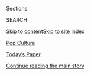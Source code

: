 <div id="app">

<div>

<div class="NYTAppHideMasthead css-zz1s19 e1suatyy0">

<div class="section css-ui9rw0 e1suatyy2">

<div class="css-11hrj97 er09x8g0">

<div class="css-6n7j50">

</div>

<span class="css-1dv1kvn">Sections</span>

<div class="css-10488qs">

<span class="css-1dv1kvn">SEARCH</span>

</div>

[Skip to content](#site-content)[Skip to site index](#site-index)

</div>

<div id="masthead-section-label" class="css-1fnb9ct eaxe0e00">

[Pop
Culture](https://www.nytimes3xbfgragh.onion/spotlight/pop-culture)

</div>

<div class="css-10698na e1huz5gh0">

</div>

</div>

<div id="masthead-bar-one" class="section hasLinks css-15hmgas e1csuq9d3">

<div class="css-uqyvli e1csuq9d0">

</div>

<div class="css-1uqjmks e1csuq9d1">

</div>

<div class="css-9e9ivx">

[](https://myaccount.nytimes3xbfgragh.onion/auth/login?response_type=cookie&client_id=vi)

</div>

<div class="css-1bvtpon e1csuq9d2">

[Today’s Paper](https://www.nytimes3xbfgragh.onion/section/todayspaper)

</div>

</div>

</div>

</div>

<div data-aria-hidden="false">

<div id="site-content" data-role="main">

<div id="top-wrapper" class="css-15p45cc eaca97t0" type="top">

<div id="top-slug" class="css-19x0jxb eaca97t1" hidden="">

Advertisement

</div>

[Continue reading the main
story](#after-top)

<div class="ad top-wrapper" style="text-align:center;height:100%;display:block;min-height:90px">

<div id="top" class="place-ad" data-position="top" data-size-key="top">

</div>

</div>

<div id="after-top">

</div>

</div>

<div id="collection-pop-culture" class="section css-15h4p1b e9abtgs0">

<div class="css-1j21atc e1svk9qx1">

<div class="css-fmiefx e1svk9qx2">

<div class="css-1hk7r2m eu54l5x0">

<div id="sponsor-wrapper" class="css-7a1pgi eaca97t0" type="sponsor" hidden="">

<div id="sponsor-slug" class="css-1l4mleb eaca97t1" hidden="">

Supported by

</div>

[Continue reading the main
story](#after-sponsor)

<div id="sponsor" class="ad sponsor-wrapper" style="text-align:left;height:100%;display:block">

</div>

<div id="after-sponsor">

</div>

</div>

</div>

### <span class="css-hue6tr ezz4tcd1">[Arts](/section/arts)</span>

</div>

<div class="css-nfcc9b e1svk9qx3">

<div class="css-vl9dhg e1svk9qx5">

<div class="css-1nrhkj6 e1svk9qx6">

# Pop Culture

<div class="follow-button-placeholder" data-collection-id="">

</div>

<div class="css-d8bdto" data-role="toolbar" data-aria-label="Social Media Share buttons, Save button, and Comments Panel with current comment count" data-testid="share-tools">

  - 
  - 
  - 
  - 
    
    <div class="css-6n7j50">
    
    </div>

</div>

</div>

## <span>TV, movies, pop music and more.</span>

</div>

</div>

## <span>TV, movies, pop music and more.</span>

<div id="subheader-wrapper" class="css-1kieyps eaca97t0" type="subheader">

<div id="subheader-slug" class="css-1tag3rd eaca97t1">

Advertisement

</div>

[Continue reading the main
story](#after-subheader)

<div id="subheader" class="ad subheader-wrapper" style="text-align:center;height:100%;display:block">

</div>

<div id="after-subheader">

</div>

</div>

</div>

<div class="css-4svvz1 ekkqrpp0">

<div id="collection-highlights-container" class="section css-18l1u7x e46isfb1">

<div class="css-gfgt40 ekkqrpp1">

## Highlights

1.  ![<span class="css-1nk1g0h e1oaj3zl2"><span class="css-1dv1kvn">Credit</span>Andrew
    White/Parkwood Entertainment and Disney+, via Associated
    Press</span>](https://static01.graylady3jvrrxbe.onion/images/2020/08/03/arts/31beyonce7/31beyonce7-videoLarge.jpg)
    
    <div class="css-10wtrbd">
    
    <div class="css-1dqkjed">
    
    [![](https://static01.graylady3jvrrxbe.onion/images/2020/08/03/arts/31beyonce7/31beyonce7-thumbStandard.jpg)](/2020/07/31/arts/music/beyonce-black-is-king.html)
    
    </div>
    
    ## [Beyoncé’s ‘Black Is King’: Let’s Discuss](/2020/07/31/arts/music/beyonce-black-is-king.html)
    
    Six critics on the visual album rooted in her “Lion King”-inspired
    record “The Gift,” a grand statement of African-diaspora pride and
    creative
    power.
    
    <span class="css-me3p27"></span><span class="css-1dydysp e4e4i5l3"></span><span class="css-9voj2j">By
    <span class="css-1baulvz" itemprop="name">Jason Farago</span>,
    <span class="css-1baulvz" itemprop="name">Vanessa Friedman</span>,
    <span class="css-1baulvz" itemprop="name">Gia Kourlas</span>,
    <span class="css-1baulvz" itemprop="name">Wesley Morris</span>,
    <span class="css-1baulvz" itemprop="name">Jon Pareles</span> and
    <span class="css-1baulvz last-byline" itemprop="name">Salamishah
    Tillet</span></span>
    
    </div>

2.  ![<span class="css-1nk1g0h e1oaj3zl2"><span class="css-1dv1kvn">Credit</span>Disney+</span>](https://static01.graylady3jvrrxbe.onion/images/2020/08/03/arts/03muppets/03muppets-videoLarge.jpg)
    
    <div class="css-10wtrbd">
    
    <div class="css-1dqkjed">
    
    [![](https://static01.graylady3jvrrxbe.onion/images/2020/08/03/arts/03muppets/03muppets-thumbStandard.jpg)](/2020/07/31/arts/television/muppets-now.html)
    
    </div>
    
    ### Critic’s Notebook
    
    ## [Muppet Meta Mania, Revived for the Streaming Era](/2020/07/31/arts/television/muppets-now.html)
    
    The Muppets were made of, by and for TV. Two new shows, “Muppets
    Now” on Disney+ and “The Not-Too-Late Show With Elmo” on HBO Max,
    reimagine the media-savvy furry friends for a new
    age.
    
    <span class="css-me3p27"></span><span class="css-1dydysp e4e4i5l3"></span><span class="css-9voj2j">By
    <span class="css-1baulvz last-byline" itemprop="name">James
    Poniewozik</span></span>
    
    </div>

3.  1.  ![<span class="css-1nk1g0h e1oaj3zl2"><span class="css-1dv1kvn">Credit</span>Cindy
        Ord/Getty Images; Roy Rochlin, via Getty
        Images;</span>](https://static01.graylady3jvrrxbe.onion/images/2020/08/04/arts/00SODERBERGH-COMBO/00SODERBERGH-COMBO-videoLarge-v2.jpg)
        
        <div class="css-10wtrbd">
        
        ## [Steven Soderbergh and Amy Seimetz Made the Pandemic Movies of the Moment](/2020/07/31/movies/steven-soderbergh-amy-seimetz-pandemic.html)
        
        <div class="css-ajkwsy">
        
        [![](https://static01.graylady3jvrrxbe.onion/images/2020/08/04/arts/00SODERBERGH-COMBO/00SODERBERGH-COMBO-thumbStandard-v2.jpg)](/2020/07/31/movies/steven-soderbergh-amy-seimetz-pandemic.html)
        
        </div>
        
        His 2011 “Contagion” and her new thriller “She Dies Tomorrow”
        have added resonance now. “Why is this kind of imagery so
        compelling?” Soderbergh
        asked.
        
        <span class="css-me3p27"></span><span class="css-1dydysp e4e4i5l3"></span><span class="css-9voj2j">By
        <span class="css-1baulvz last-byline" itemprop="name">Kyle
        Buchanan</span></span>
        
        </div>
    
    2.  ![<span class="css-1nk1g0h e1oaj3zl2"><span class="css-1dv1kvn">Credit</span></span>](https://static01.graylady3jvrrxbe.onion/images/2020/08/01/arts/palmspringsanatomy1/palmspringsanatomy1-videoLarge.jpg)
        
        <div class="css-10wtrbd">
        
        ### anatomy of a scene
        
        ## [How Andy Samberg and Cristin Milioti Meet Cute in ‘Palm Springs’](/2020/07/31/movies/palm-springs-clip-hulu.html)
        
        <div class="css-ajkwsy">
        
        [![](https://static01.graylady3jvrrxbe.onion/images/2020/08/01/arts/palmspringsanatomy1/palmspringsanatomy1-thumbStandard.jpg)](/2020/07/31/movies/palm-springs-clip-hulu.html)
        
        </div>
        
        The director Max Barbakow narrates a wedding sequence from his
        comedy, now streaming on
        Hulu.
        
        <span class="css-me3p27"></span><span class="css-1dydysp e4e4i5l3"></span><span class="css-9voj2j">By
        <span class="css-1baulvz last-byline" itemprop="name">Mekado
        Murphy</span></span>
        
        </div>

</div>

<div class="css-1xdhyk6 e46isfb0">

<div class="css-zk12ih ef6si7p0">

1.  ![<span class="css-1hhnwbi e1oaj3zl2"><span class="css-1dv1kvn">Credit</span>Marc
    Maron</span>](https://static01.graylady3jvrrxbe.onion/images/2020/08/01/arts/31shelton-maron1/31shelton-maron1-videoLarge-v2.jpg)
    
    <div class="css-10wtrbd">
    
    ## [The Lynn Shelton That Marc Maron Knew](/2020/07/31/movies/marc-maron-lynn-shelton.html)
    
    The comedian and podcaster reflects on his relationship with the
    filmmaker and TV director who died unexpectedly in
    May.
    
    <span class="css-me3p27"></span><span class="css-1dydysp e4e4i5l3"></span><span class="css-9voj2j">By
    <span class="css-1baulvz last-byline" itemprop="name">Dave
    Itzkoff</span></span>
    
    </div>

2.  ### Diary of a Song
    
    ![<span class="css-1hhnwbi e1oaj3zl2"><span class="css-1dv1kvn">Credit</span></span>](https://static01.graylady3jvrrxbe.onion/images/2020/07/02/arts/music/DOAS-phoebe-onsite/DOAS-phoebe-onsite-videoLarge-v2.jpg)
    
    <div class="css-10wtrbd">
    
    ## [How Phoebe Bridgers (Begrudgingly) Writes a Rock Song](/2020/07/30/arts/music/phoebe-bridgers-kyoto.html)
    
    The singer and songwriter prefers a ballad. But collaborators yanked
    her out of her comfort zone for “Kyoto,” a breakout from her latest
    acclaimed album. Here’s how she made
    it.
    
    <span class="css-me3p27"></span><span class="css-1dydysp e4e4i5l3"></span><span class="css-9voj2j">By
    <span class="css-1baulvz last-byline" itemprop="name">Joe
    Coscarelli</span></span>
    
    </div>

3.  ![<span class="css-1hhnwbi e1oaj3zl2"><span class="css-1dv1kvn">Credit</span>Charles
    Auringer</span>](https://static01.graylady3jvrrxbe.onion/images/2020/08/04/arts/03creem1/03creem1-videoLarge-v2.jpg)
    
    <div class="css-10wtrbd">
    
    ## [The Wild Story of Creem, Once ‘America’s Only Rock ’n’ Roll Magazine’](/2020/08/03/arts/music/creem-magazine-documentary.html)
    
    A new documentary traces the rise and fall of the irreverent,
    boundary-smashing music publication where Lester Bangs did some of
    his most famous
    work.
    
    <span class="css-me3p27"></span><span class="css-1dydysp e4e4i5l3"></span><span class="css-9voj2j">By
    <span class="css-1baulvz last-byline" itemprop="name">Mike
    Rubin</span></span>
    
    </div>

4.  ### Critic’s Notebook
    
    ![<span class="css-1hhnwbi e1oaj3zl2"><span class="css-1dv1kvn">Credit</span></span>](https://static01.graylady3jvrrxbe.onion/images/2020/08/03/arts/31akumpo1/31akumpo1-videoLarge-v3.jpg)
    
    <div class="css-10wtrbd">
    
    ## [The Most Soothing Man on TikTok](/2020/07/31/arts/larry-scott-tiktok-larryakumpo.html)
    
    By slowing down and soaking it all in, Larry Scott makes the whole
    TikTok experience …
    nice.
    
    <span class="css-me3p27"></span><span class="css-1dydysp e4e4i5l3"></span><span class="css-9voj2j">By
    <span class="css-1baulvz last-byline" itemprop="name">Jon
    Caramanica</span></span>
    
    </div>

5.  ### critic’s notebook
    
    ![<span class="css-1hhnwbi e1oaj3zl2"><span class="css-1dv1kvn">Credit</span>BBC</span>](https://static01.graylady3jvrrxbe.onion/images/2020/07/30/arts/30british-series/merlin_172859073_50d8470f-744c-4299-a4b4-fe38eea4228e-videoLarge.jpg)
    
    <div class="css-10wtrbd">
    
    ## [With American TV on Pause, Here Are 5 British Series to Watch](/2020/07/30/arts/television/in-my-skin-hulu.html)
    
    On outlets from Hulu to Peacock to PBS, it’s the summer of the
    trans-Atlantic
    import.
    
    <span class="css-me3p27"></span><span class="css-1dydysp e4e4i5l3"></span><span class="css-9voj2j">By
    <span class="css-1baulvz last-byline" itemprop="name">Mike
    Hale</span></span>
    
    </div>

</div>

</div>

<div class="css-1xdhyk6 e46isfb0">

<div class="css-zk12ih ef6si7p0">

1.  ![<span class="css-1hhnwbi e1oaj3zl2"><span class="css-1dv1kvn">Credit</span>George
    Rose/Getty
    Images</span>](https://static01.graylady3jvrrxbe.onion/images/2020/07/31/arts/30go-gos/30go-gos-videoLarge.jpg)
    
    <div class="css-10wtrbd">
    
    ## [The Go-Go’s Made History 38 Years Ago. There’s Still More to Their Story.](/2020/07/29/arts/music/the-go-gos-documentary.html)
    
    A new documentary about the Los Angeles band explores the punk roots
    that came before its pop sheen, and the power dynamics that led to
    its
    split.
    
    <span class="css-me3p27"></span><span class="css-1dydysp e4e4i5l3"></span><span class="css-9voj2j">By
    <span class="css-1baulvz last-byline" itemprop="name">Lindsay
    Zoladz</span></span>
    
    </div>

2.  ![<span class="css-1hhnwbi e1oaj3zl2"><span class="css-1dv1kvn">Credit</span>Mark
    Hill/HBO</span>](https://static01.graylady3jvrrxbe.onion/images/2020/07/28/arts/28EMMYS-CONVO2/merlin_163951620_f1b96611-35ce-463f-9f90-41787acd5e33-videoLarge.jpg)
    
    <div class="css-10wtrbd">
    
    ## [Emmys: Our Critics on ‘Watchmen,’ ‘Maisel’ and, Yes, ‘Tiger King’](/2020/07/28/arts/television/emmys-watchmen-handmaids-tale-tiger-king.html)
    
    This year brought bounties for “Watchmen” (hooray) and “The
    Marvelous Mrs. Maisel” (again?), but should TV even be celebrating
    itself as a pandemic rages
    on?
    
    <span class="css-me3p27"></span><span class="css-1dydysp e4e4i5l3"></span><span class="css-9voj2j">By
    <span class="css-1baulvz" itemprop="name">James Poniewozik</span>
    and <span class="css-1baulvz last-byline" itemprop="name">Margaret
    Lyons</span></span>
    
    </div>

3.  ![<span class="css-1hhnwbi e1oaj3zl2"><span class="css-1dv1kvn">Credit</span>Disney+,
    via Associated
    Press</span>](https://static01.graylady3jvrrxbe.onion/images/2020/07/28/arts/28EMMYS-SNUBS4/merlin_165673722_e416155d-ccbd-49b3-a550-1b775c971c0f-videoLarge.jpg)
    
    <div class="css-10wtrbd">
    
    ## [Emmys 2020 Snubs and Surprises: Baby Yoda Breaks Through](/2020/07/28/arts/television/emmys-snubs-mandalorian-zendaya-reese.html)
    
    In troubling times, the nominations made room for some popcorn
    TV.
    
    <span class="css-me3p27"></span><span class="css-1dydysp e4e4i5l3"></span><span class="css-9voj2j">By
    <span class="css-1baulvz last-byline" itemprop="name">Mike
    Hale</span></span>
    
    </div>

4.  ### Album Review
    
    ![<span class="css-1hhnwbi e1oaj3zl2"><span class="css-1dv1kvn">Credit</span>Beth
    Garrabrant</span>](https://static01.graylady3jvrrxbe.onion/images/2020/07/29/arts/26TAYLOR-REVIEW2/26TAYLOR-REVIEW2-videoLarge.jpg)
    
    <div class="css-10wtrbd">
    
    ## [Taylor Swift, a Pop Star Done With Pop](/2020/07/26/arts/music/taylor-swift-folklore-review.html)
    
    On “Folklore,” a quarantine album made largely with Aaron Dessner
    from the National, she swerves away from her last few releases,
    embracing atmospheric rock — and other characters’ points of
    view.
    
    <span class="css-me3p27"></span><span class="css-1dydysp e4e4i5l3"></span><span class="css-9voj2j">By
    <span class="css-1baulvz last-byline" itemprop="name">Jon
    Caramanica</span></span>
    
    </div>

5.  ![<span class="css-1hhnwbi e1oaj3zl2"><span class="css-1dv1kvn">Credit</span>Rahim
    Fortune for The New York
    Times</span>](https://static01.graylady3jvrrxbe.onion/images/2020/07/26/arts/26LIVESTREAMING-BADU1/26LIVESTREAMING-BADU1-videoLarge.jpg)
    
    <div class="css-10wtrbd">
    
    ## [Erykah Badu Is Blazing a New Trail (From Badubotron)](/2020/07/21/arts/music/erykah-badu-livestreams.html)
    
    When the Covid-19 shutdown hit the music industry, an artist who has
    never taken the conventional route started rethinking how she’d
    produce, play and interact with fans at
    concerts.
    
    <span class="css-me3p27"></span><span class="css-1dydysp e4e4i5l3"></span><span class="css-9voj2j">By
    <span class="css-1baulvz last-byline" itemprop="name">Melena
    Ryzik</span></span>
    
    </div>

</div>

</div>

</div>

<div id="mid1-wrapper" class="css-1mn4oms eaca97t0" type="rank">

<div id="mid1-slug" class="css-1tag3rd eaca97t1">

Advertisement

</div>

[Continue reading the main
story](#after-mid1)

<div id="mid1" class="ad mid1-wrapper" style="text-align:center;height:100%;display:block">

</div>

<div id="after-mid1">

</div>

</div>

</div>

<div class="css-185go5a e1o5byef0">

<div class="css-15cbhtu">

  - [Latest](#stream-panel)
  - <span class="css-6n7j50">Search</span>
    <div class="control">
    <div class="label-container css-1dv1kvn">
    Search
    </div>
    <div class="css-wm4t3d">
    **<span id="clear-search-input" class="css-1dv1kvn">Clear this text
    input</span>
    </div>
    </div>
    <span class="css-1iovbfw"></span>

<div id="stream-panel" class="section css-8msx5b e1jz0cab1">

<div class="css-13mho3u">

1.  
    
    <div class="css-1cp3ece">
    
    <div class="css-1l4spti">
    
    [](/2020/08/04/arts/music/taylor-swift-folklore-questions.html)
    
    <div class="css-79elbk">
    
    ![](https://static01.graylady3jvrrxbe.onion/images/2020/08/04/arts/04popcast/merlin_174962052_3ba6f89c-ca2a-4420-98b8-a5a3594f22db-thumbWide.jpg?quality=75&auto=webp&disable=upscale)
    
    </div>
    
    ## Answering Your Questions About Taylor Swift’s ‘Folklore’
    
    Readers asked about Bon Iver, country music, Jack Antonoff and
    more.
    
    <div class="css-1nqbnmb ea5icrr0">
    
    </div>
    
    </div>
    
    <div class="css-1lc2l26 e1xfvim33">
    
    </div>
    
    </div>

2.  
    
    <div class="css-1cp3ece">
    
    <div class="css-1l4spti">
    
    [](/2020/08/04/arts/television/sam-jay-netflix-special.html)
    
    <div class="css-79elbk">
    
    ![](https://static01.graylady3jvrrxbe.onion/images/2020/08/05/arts/04sam-jay1/04sam-jay1-thumbWide-v2.jpg?quality=75&auto=webp&disable=upscale)
    
    </div>
    
    ### <span class="css-m70j1g">On Comedy</span>
    
    ## Sam Jay: A Comic Who Belongs to No Camp
    
    With a deadpan glare, the stand-up takes shots at everyone and won’t
    say something funny just for a laugh. Now she’s on the cusp of
    breaking out, thanks to a Netflix special.
    
    <div class="css-1nqbnmb ea5icrr0">
    
    By <span class="css-1n7hynb">Jason
    Zinoman</span>
    
    </div>
    
    </div>
    
    <div class="css-1lc2l26 e1xfvim33">
    
    </div>
    
    </div>

3.  
    
    <div class="css-1cp3ece">
    
    <div class="css-1l4spti">
    
    [](/2020/08/04/arts/television/the-good-fight-the-split.html)
    
    <div class="css-79elbk">
    
    ![](https://static01.graylady3jvrrxbe.onion/images/2020/08/09/arts/09Ask-watching1/merlin_148944999_050e9c93-e02d-4675-8331-db3e3315b60f-thumbWide.jpg?quality=75&auto=webp&disable=upscale)
    
    </div>
    
    ### <span class="css-m70j1g">Ask a TV critic</span>
    
    ## After ‘The Good Fight,’ Try ‘The Split’
    
    Our television critic answers your questions and offers guidance on
    what to watch next.
    
    <div class="css-1nqbnmb ea5icrr0">
    
    By <span class="css-1n7hynb">Margaret
    Lyons</span>
    
    </div>
    
    </div>
    
    <div class="css-1lc2l26 e1xfvim33">
    
    </div>
    
    </div>

4.  
    
    <div class="css-1cp3ece">
    
    <div class="css-1l4spti">
    
    [](/2020/08/03/arts/music/taylor-swift-folklore-billboard-chart.html)
    
    <div class="css-79elbk">
    
    ![](https://static01.graylady3jvrrxbe.onion/images/2020/08/03/arts/03billboard/merlin_174914121_84ca7e86-3eb8-4314-955b-d70f898c4501-thumbWide.jpg?quality=75&auto=webp&disable=upscale)
    
    </div>
    
    ### <span class="css-m70j1g">The Charts</span>
    
    ## Taylor Swift’s ‘Folklore’ Is No. 1 With a Blockbuster Debut Week
    
    The singer and songwriter’s surprise album had the equivalent of
    846,000 sales in the United States, a total beaten only by her own
    last two LPs.
    
    <div class="css-1nqbnmb ea5icrr0">
    
    By <span class="css-1n7hynb">Ben
    Sisario</span>
    
    </div>
    
    </div>
    
    <div class="css-1lc2l26 e1xfvim33">
    
    </div>
    
    </div>

5.  
    
    <div class="css-1cp3ece">
    
    <div class="css-1l4spti">
    
    [](/2020/08/03/arts/television/whats-on-tv-monday-immigration-nation-and-dora-and-the-lost-city-of-gold.html)
    
    <div class="css-79elbk">
    
    ![](https://static01.graylady3jvrrxbe.onion/images/2020/08/03/arts/03tvcol-1/03tvcol-1-thumbWide.jpg?quality=75&auto=webp&disable=upscale)
    
    </div>
    
    ## What’s on TV Monday: ‘Immigration Nation’ and ‘Dora and the Lost City of Gold’
    
    A six-part docu-series about the Immigration and Customs Enforcement
    agency is on Netflix. And a live-action adaptation of “Dora” arrives
    on Hulu.
    
    <div class="css-1nqbnmb ea5icrr0">
    
    By <span class="css-1n7hynb">Peter
    Libbey</span>
    
    </div>
    
    </div>
    
    <div class="css-1lc2l26 e1xfvim33">
    
    </div>
    
    </div>

6.  
    
    <div class="css-1cp3ece">
    
    <div class="css-1l4spti">
    
    [](/2020/08/01/arts/design/virus-design-objects.html)
    
    <div class="css-79elbk">
    
    ![](https://static01.graylady3jvrrxbe.onion/images/2020/07/31/arts/31surfacing-virus-souvenirs3-13/31surfacing-virus-souvenirs3-13-thumbWide.png?quality=75&auto=webp&disable=upscale)
    
    </div>
    
    ## The Strange Lives of Objects in the Coronavirus Era
    
    The pandemic has inspired a flurry of new and novel items — and
    given ordinary ones new meanings.
    
    <div class="css-1nqbnmb ea5icrr0">
    
    By <span class="css-1n7hynb">Sophie Haigney <span>and</span> Peter
    Arkle</span>
    
    </div>
    
    </div>
    
    <div class="css-1lc2l26 e1xfvim33">
    
    </div>
    
    </div>

7.  
    
    <div class="css-1cp3ece">
    
    <div class="css-1l4spti">
    
    [](/2020/07/31/movies/alan-parker-stream.html)
    
    <div class="css-79elbk">
    
    ![](https://static01.graylady3jvrrxbe.onion/images/2020/07/31/arts/31parker-streaming1/31parker-streaming1-thumbWide.jpg?quality=75&auto=webp&disable=upscale)
    
    </div>
    
    ## Where to Stream Alan Parker’s Best Movies
    
    Though he may not have stamped a specific style on his work, he
    brought an intelligence and professionalism to each film, whether
    musicals or dark dramas.
    
    <div class="css-1nqbnmb ea5icrr0">
    
    By <span class="css-1n7hynb">Jason
    Bailey</span>
    
    </div>
    
    </div>
    
    <div class="css-1lc2l26 e1xfvim33">
    
    </div>
    
    </div>

8.  
    
    <div class="css-1cp3ece">
    
    <div class="css-1l4spti">
    
    [](/2020/07/31/movies/shakuntala-devi-movie.html)
    
    <div class="css-79elbk">
    
    ![](https://static01.graylady3jvrrxbe.onion/images/2020/07/31/arts/31shakuntala-primer2/merlin_175165059_16547c37-e893-491f-95ef-35e15e153060-thumbWide.jpg?quality=75&auto=webp&disable=upscale)
    
    </div>
    
    ## 5 Things to Know About Shakuntala Devi
    
    A film about the Indian mathematics genius is now streaming on
    Amazon Prime Video. Here are five facts to get you more familiar.
    
    <div class="css-1nqbnmb ea5icrr0">
    
    By <span class="css-1n7hynb">Priya
    Arora</span>
    
    </div>
    
    </div>
    
    <div class="css-1lc2l26 e1xfvim33">
    
    </div>
    
    </div>

9.  
    
    <div class="css-1cp3ece">
    
    <div class="css-1l4spti">
    
    [](/2020/07/31/arts/television/goldbergs-abc-stream.html)
    
    <div class="css-79elbk">
    
    ![](https://static01.graylady3jvrrxbe.onion/images/2020/08/03/arts/31comfort-goldbergs1/31comfort-goldbergs1-thumbWide.jpg?quality=75&auto=webp&disable=upscale)
    
    </div>
    
    ## Comfort Viewing: Why I Still Love ‘The Goldbergs’
    
    The period sitcom about a Jewish family in the ’80s has for seven
    seasons been a weekly gift of old-fashioned zingers.
    
    <div class="css-1nqbnmb ea5icrr0">
    
    By <span class="css-1n7hynb">Noel
    Murray</span>
    
    </div>
    
    </div>
    
    <div class="css-1lc2l26 e1xfvim33">
    
    </div>
    
    </div>

10. 
    
    <div class="css-1cp3ece">
    
    <div class="css-1l4spti">
    
    [](/2020/07/31/movies/comfort-viewing-terminator-2.html)
    
    <div class="css-79elbk">
    
    ![](https://static01.graylady3jvrrxbe.onion/images/2020/07/31/arts/31comfort-terminator4/31comfort-terminator4-thumbWide.jpg?quality=75&auto=webp&disable=upscale)
    
    </div>
    
    ## Comfort Viewing: 3 Reasons I Love ‘Terminator 2: Judgment Day’
    
    Killer robots may not seem like soothing fare, but unlike real life,
    the world’s horrors come to an end when the movie does.
    
    <div class="css-1nqbnmb ea5icrr0">
    
    By <span class="css-1n7hynb">Nicolas Rapold</span>
    
    </div>
    
    </div>
    
    <div class="css-1lc2l26 e1xfvim33">
    
    </div>
    
    </div>

<div class="css-13mho3u">

<div class="css-1t62hi8">

<div class="css-1stvaey">

Show
More

<div>

<div style="border:0;clip:rect(0 0 0 0);height:1px;margin:-1px;overflow:hidden;white-space:nowrap;padding:0;width:1px;position:absolute" data-role="log" data-aria-live="assertive">

</div>

<div style="border:0;clip:rect(0 0 0 0);height:1px;margin:-1px;overflow:hidden;white-space:nowrap;padding:0;width:1px;position:absolute" data-role="log" data-aria-live="assertive">

</div>

<div style="border:0;clip:rect(0 0 0 0);height:1px;margin:-1px;overflow:hidden;white-space:nowrap;padding:0;width:1px;position:absolute" data-role="log" data-aria-live="polite">

</div>

<div style="border:0;clip:rect(0 0 0 0);height:1px;margin:-1px;overflow:hidden;white-space:nowrap;padding:0;width:1px;position:absolute" data-role="log" data-aria-live="polite">

</div>

</div>

</div>

</div>

</div>

</div>

<div class="css-g6hk37 supplemental">

<div id="mid2-wrapper" class="css-10wkyv7 eaca97t0" type="lede">

<div id="mid2-slug" class="css-1tag3rd eaca97t1">

Advertisement

</div>

[Continue reading the main
story](#after-mid2)

<div id="mid2" class="ad mid2-wrapper" style="text-align:center;height:100%;display:block;min-height:250px">

</div>

<div id="after-mid2">

</div>

</div>

<div id="mktg-wrapper" class="css-oxle51 eaca97t0" type="mktg">

<div id="mktg-slug" class="css-1tag3rd eaca97t1">

Advertisement

</div>

[Continue reading the main
story](#after-mktg)

<div id="mktg" class="ad mktg-wrapper" style="text-align:center;height:100%;display:block">

</div>

<div id="after-mktg">

</div>

</div>

</div>

</div>

</div>

</div>

</div>

</div>

## Site Index

<div>

</div>

## Site Information Navigation

  - [© <span>2020</span> <span>The New York Times
    Company</span>](https://help.nytimes3xbfgragh.onion/hc/en-us/articles/115014792127-Copyright-notice)

<!-- end list -->

  - [NYTCo](https://www.nytco.com/)
  - [Contact
    Us](https://help.nytimes3xbfgragh.onion/hc/en-us/articles/115015385887-Contact-Us)
  - [Work with us](https://www.nytco.com/careers/)
  - [Advertise](https://nytmediakit.com/)
  - [T Brand Studio](http://www.tbrandstudio.com/)
  - [Your Ad
    Choices](https://www.nytimes3xbfgragh.onion/privacy/cookie-policy#how-do-i-manage-trackers)
  - [Privacy](https://www.nytimes3xbfgragh.onion/privacy)
  - [Terms of
    Service](https://help.nytimes3xbfgragh.onion/hc/en-us/articles/115014893428-Terms-of-service)
  - [Terms of
    Sale](https://help.nytimes3xbfgragh.onion/hc/en-us/articles/115014893968-Terms-of-sale)
  - [Site
    Map](https://spiderbites.nytimes3xbfgragh.onion)
  - [Help](https://help.nytimes3xbfgragh.onion/hc/en-us)
  - [Subscriptions](https://www.nytimes3xbfgragh.onion/subscription?campaignId=37WXW)

</div>

</div>
